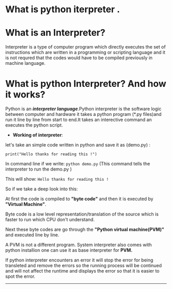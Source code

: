 #  What is python iterpreter .

# **What is an Interpreter?**
Interpreter is a type of computer program which directly executes the set of instructions which are written in a programming or scripting language and it is not requred that the codes would have to be compiled previously in machine language.

# **What is python Interpreter? And how it works?**
Python is an ***interpreter language***.Python interpreter is the software logic between computer and hardware it takes a python program (*.py files)and run it line by line from start to end.It takes an interective command an executes the python script.
 
 * **Working of interpreter**:

let's take an simple code written in python and save it as (demo.py) :

```
print("Hello thanks for reading this !")
```
In command line if we write: ```python demo.py``` (This command tells the interpreter to run the demo.py )


This will show: ```Hello thanks for reading this !```


So if we take a deep look into this:



At first the code is compiled to **"byte code"** and then it is executed by **"Virtual Machine"**.

Byte code is a low level representation/translation of the source which is faster to run which CPU don't understand.

Next these byte codes are go through the **"Python virtual machine(PVM)"**
and executed line by line. 

A  PVM is not a different program. System interpreter also comes with python installion one can use it as base interpreter for **PVM.**

If python interpreter encounters an error it will stop the error for being transleted and remove the errors so the running process will be continued and will not affect the runtime and displays the error so that it is easier to spot the error. 


---
